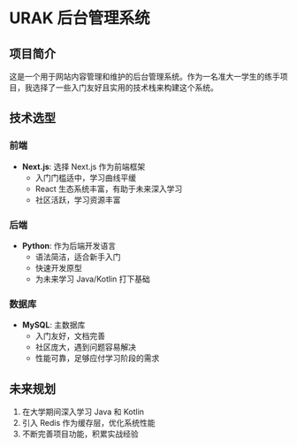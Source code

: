 # URAK 后台管理系统

## 项目简介
这是一个用于网站内容管理和维护的后台管理系统。作为一名准大一学生的练手项目，我选择了一些入门友好且实用的技术栈来构建这个系统。

## 技术选型
### 前端
- **Next.js**: 选择 Next.js 作为前端框架
  - 入门门槛适中，学习曲线平缓
  - React 生态系统丰富，有助于未来深入学习
  - 社区活跃，学习资源丰富

### 后端
- **Python**: 作为后端开发语言
  - 语法简洁，适合新手入门
  - 快速开发原型
  - 为未来学习 Java/Kotlin 打下基础

### 数据库
- **MySQL**: 主数据库
  - 入门友好，文档完善
  - 社区庞大，遇到问题容易解决
  - 性能可靠，足够应付学习阶段的需求

## 未来规划
1. 在大学期间深入学习 Java 和 Kotlin
2. 引入 Redis 作为缓存层，优化系统性能
3. 不断完善项目功能，积累实战经验
